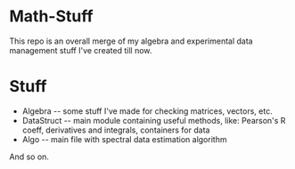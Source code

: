 # Math-Stuff
This repo is an overall merge of my algebra and experimental data management stuff I've created till now.

# Stuff
+ Algebra -- some stuff I've made for checking matrices, vectors, etc.
+ DataStruct -- main module containing useful methods, like: Pearson's R coeff, derivatives and integrals, containers for data
+ Algo -- main file with spectral data estimation algorithm

And so on.
